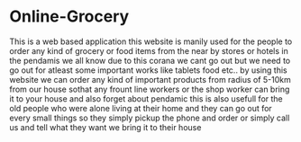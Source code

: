# Online-Grocery
This is a web based application 
this website is manily used for the people to order any kind of grocery or food items from the near by stores or hotels in the pendamis we all know due to this corana
we cant go out but we need to go out for atleast some important works like tablets food etc.. by using this website we can order any kind of important products from radius of 5-10km
from our house sothat any frount line workers or the shop worker can bring it to your house and also forget about pendamic this is also usefull for the old people who were alone living 
at their home and they can go out for every small things so they simply pickup the phone and order or simply call us and tell what they want we bring it to their house 
